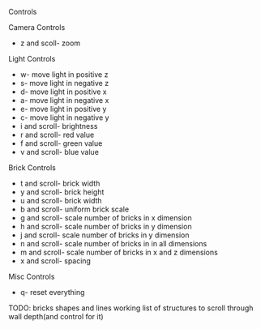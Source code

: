 Controls

Camera Controls

* z and scoll- zoom

Light Controls

* w- move light in positive z
* s- move light in negative z
* d- move light in positive x
* a- move light in negative x
* e- move light in positive y
* c- move light in negative y
* i and scroll- brightness
* r and scroll- red value
* f and scroll- green value
* v and scroll- blue value

Brick Controls

* t and scroll- brick width
* y and scroll- brick height
* u and scroll- brick width
* b and scroll- uniform brick scale
* g and scroll- scale number of bricks in x dimension
* h and scroll- scale number of bricks in y dimension
* j and scroll- scale number of bricks in y dimension
* n and scroll- scale number of bricks in in all dimensions
* m and scroll- scale number of bricks in x and z dimensions
* x and scroll- spacing

Misc Controls

* q- reset everything

TODO:
    bricks
        shapes and lines working
        list of structures to scroll through
        wall depth(and control for it)

